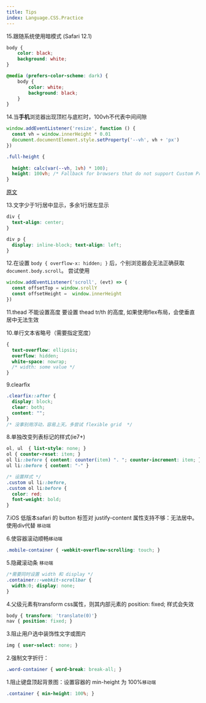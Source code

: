 ```yaml
---
title: Tips
index: Language.CSS.Practice
---
```



15.跟随系统使用暗模式 (Safari 12.1)

``` css
body {
    color: black;
    background: white;
}

@media (prefers-color-scheme: dark) {
    body {
        color: white;
        background: black;
    }
}
```

14.当**手机**浏览器出现顶栏与底栏时，100vh不代表中间间隙

``` js
window.addEventListener('resize', function () {
  const vh = window.innerHeight * 0.01
  document.documentElement.style.setProperty('--vh', vh + 'px')
})

```

``` css
.full-height {
  
  height: calc(var(--vh, 1vh) * 100);
  height: 100vh; /* Fallback for browsers that do not support Custom Properties */
}
```
[原文](https://css-tricks.com/the-trick-to-viewport-units-on-mobile/)

13.文字少于1行居中显示，多余1行居左显示

``` css
div {
  text-align: center;
}

div p {
  display: inline-block; text-align: left;
}
```

12.在设置 `body { overflow-x: hidden; }` 后，个别浏览器会无法正确获取 `document.body.scroll`。
尝试使用

``` js
window.addEventListener('scroll', (evt) => {
  const offsetTop = window.srollY
  const offsetHeight =  window.innerHeight
})

```

11.thead 不能设置高度 要设置 thead tr/th 的高度, 如果使用flex布局，会使垂直居中无法生效

10.单行文本省略号（需要指定宽度）

```css
{
  text-overflow: ellipsis; 
  overflow: hidden; 
  white-space: nowrap; 
  /* width: some value */
}
```

9.clearfix

``` css
.clearfix::after {
  display: block;
  clear: both;
  content: "";
}
/* 没事别用浮动，容易上天。多尝试 flexible grid  */

```

8.单独改变列表标记的样式(ie7+)
``` css
ol, ul  { list-style: none; }
ol { counter-reset: item; }
ol li::before { content: counter(item) ". "; counter-increment: item; }
ul li::before { content: "-" }

/* 设置样式 */
.custom ul li::before,
.custom ol li:before {
  color: red;
  font-weight: bold;
}
```

7.iOS 低版本safari 的 button 标签对 justify-content 属性支持不够：无法居中。使用div代替 `移动端`

6.使容器滚动顺畅`移动端`
```css
.mobile-container { -webkit-overflow-scrolling: touch; }
```

5.隐藏滚动条 `移动端`
``` css
/*需要同时设置 width 和 display */
.container::-webkit-scrollbar {
  width:0; display: none;
}
```

4.父级元素有transform css属性，则其内部元素的 position: fixed; 样式会失效

``` css
body { transform: 'translate(0)'}
nav { position: fixed; }
```

3.阻止用户选中装饰性文字或图片
```css
img { user-select: none; }
```

2.强制文字折行：
```css
.word-container { word-break: break-all; }
```

1.阻止键盘顶起背景图：设置容器的 min-height 为 100%`移动端`
```css
.container { min-height: 100%; }
```